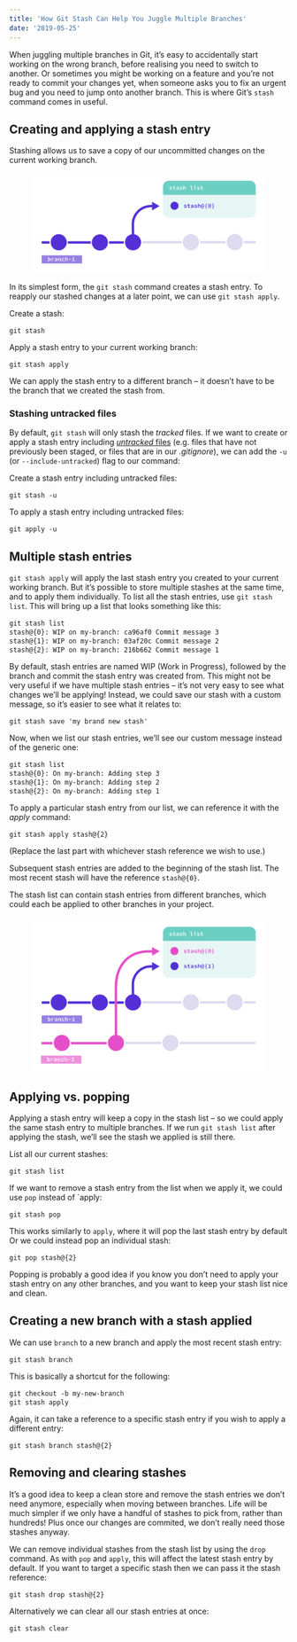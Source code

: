 ```yaml
---
title: 'How Git Stash Can Help You Juggle Multiple Branches'
date: '2019-05-25'
---
```


When juggling multiple branches in Git, it’s easy to accidentally start working on the wrong branch, before realising you need to switch to another. Or sometimes you might be working on a feature and you’re not ready to commit your changes yet, when someone asks you to fix an urgent bug and you need to jump onto another branch. This is where Git’s `stash` command comes in useful.

## Creating and applying a stash entry

Stashing allows us to save a copy of our uncommitted changes on the current working branch.

<figure>
  <img src="how-git-stash-01.svg" alt="A stash entry added to the stash list">
</figure>

In its simplest form, the `git stash` command creates a stash entry. To reapply our stashed changes at a later point, we can use `git stash apply`.

Create a stash:

```
git stash
```

Apply a stash entry to your current working branch:

```
git stash apply
```

We can apply the stash entry to a different branch – it doesn’t have to be the branch that we created the stash from.

### Stashing untracked files

By default, `git stash` will only stash the _tracked_ files. If we want to create or apply a stash entry including [_untracked_ files](https://git-scm.com/book/en/v2/Git-Basics-Recording-Changes-to-the-Repository) (e.g. files that have not previously been staged, or files that are in our _.gitignore_), we can add the `-u` (or `--include-untracked`) flag to our command:

Create a stash entry including untracked files:

```
git stash -u
```

To apply a stash entry including untracked files:

```
git apply -u
```

## Multiple stash entries

`git stash apply` will apply the last stash entry you created to your current working branch. But it’s possible to store multiple stashes at the same time, and to apply them individually. To list all the stash entries, use `git stash list`. This will bring up a list that looks something like this:

```
git stash list
stash@{0}: WIP on my-branch: ca96af0 Commit message 3
stash@{1}: WIP on my-branch: 03af20c Commit message 2
stash@{2}: WIP on my-branch: 216b662 Commit message 1

```

By default, stash entries are named WIP (Work in Progress), followed by the branch and commit the stash entry was created from. This might not be very useful if we have multiple stash entries – it’s not very easy to see what changes we’ll be applying! Instead, we could save our stash with a custom message, so it’s easier to see what it relates to:

```
git stash save 'my brand new stash'
```

Now, when we list our stash entries, we’ll see our custom message instead of the generic one:

```
git stash list
stash@{0}: On my-branch: Adding step 3
stash@{1}: On my-branch: Adding step 2
stash@{2}: On my-branch: Adding step 1
```

To apply a particular stash entry from our list, we can reference it with the _apply_ command:

```
git stash apply stash@{2}
```

(Replace the last part with whichever stash reference we wish to use.)

Subsequent stash entries are added to the beginning of the stash list. The most recent stash will have the reference `stash@{0}`.

The stash list can contain stash entries from different branches, which could each be applied to other branches in your project.

<figure>
  <img src="how-git-stash-02.svg" alt="Stashes created from multiple branches">
</figure>

## Applying vs. popping

Applying a stash entry will keep a copy in the stash list – so we could apply the same stash entry to multiple branches. If we run `git stash list` after applying the stash, we’ll see the stash we applied is still there.

List all our current stashes:

```
git stash list
```

If we want to remove a stash entry from the list when we apply it, we could use `pop` instead of `apply:

```
git stash pop
```

This works similarly to `apply`, where it will pop the last stash entry by default Or we could instead pop an individual stash:

```
git pop stash@{2}
```

Popping is probably a good idea if you know you don’t need to apply your stash entry on any other branches, and you want to keep your stash list nice and clean.

## Creating a new branch with a stash applied

We can use `branch` to a new branch and apply the most recent stash entry:

```
git stash branch
```

This is basically a shortcut for the following:

```
git checkout -b my-new-branch
git stash apply
```

Again, it can take a reference to a specific stash entry if you wish to apply a different entry:

```
git stash branch stash@{2}
```

## Removing and clearing stashes

It’s a good idea to keep a clean store and remove the stash entries we don’t need anymore, especially when moving between branches. Life will be much simpler if we only have a handful of stashes to pick from, rather than hundreds! Plus once our changes are commited, we don’t really need those stashes anyway.

We can remove individual stashes from the stash list by using the `drop` command. As with `pop` and `apply`, this will affect the latest stash entry by default. If you want to target a specific stash then we can pass it the stash reference:

```
git stash drop stash@{2}
```

Alternatively we can clear all our stash entries at once:

```
git stash clear
```
